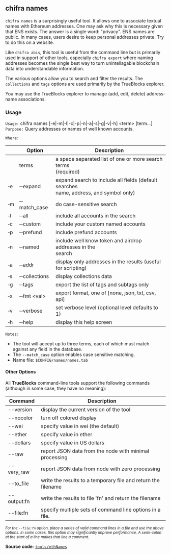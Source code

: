 ## chifra names

`chifra names` is a surprisingly useful tool. It allows one to associate textual names with Ethereum addresses. One may ask why this is necessary given that ENS exists. The answer is a single word: "privacy". ENS names are public. In many cases, users desire to keep personal addresses private. Try to do this on a website.

Like `chifra abis`, this tool is useful from the command line but is primarily used in support of other tools, especially `chifra export` where naming addresses becomes the single best way to turn unintellagable blockchain data into understandable information.

The various options allow you to search and filter the results. The `collections` and `tags` options are used primarily by the TrueBlocks explorer.

You may use the TrueBlocks explorer to manage (add, edit, delete) address-name associations.

### Usage

`Usage:`    chifra names [-e|-m|-l|-c|-p|-n|-a|-s|-g|-v|-h] &lt;term&gt; [term...]  
`Purpose:`  Query addresses or names of well known accounts.

`Where:`  

|          | Option                        | Description                                                                               |
| -------- | ----------------------------- | ----------------------------------------------------------------------------------------- |
|          | terms                         | a space separated list of one or more search terms<br/>(required)                         |
| &#8208;e | &#8208;&#8208;expand          | expand search to include all fields (default searches<br/>name, address, and symbol only) |
| &#8208;m | &#8208;&#8208;match_case      | do case-sensitive search                                                                  |
| &#8208;l | &#8208;&#8208;all             | include all accounts in the search                                                        |
| &#8208;c | &#8208;&#8208;custom          | include your custom named accounts                                                        |
| &#8208;p | &#8208;&#8208;prefund         | include prefund accounts                                                                  |
| &#8208;n | &#8208;&#8208;named           | include well know token and airdrop addresses in the<br/>search                           |
| &#8208;a | &#8208;&#8208;addr            | display only addresses in the results (useful for scripting)                              |
| &#8208;s | &#8208;&#8208;collections     | display collections data                                                                  |
| &#8208;g | &#8208;&#8208;tags            | export the list of tags and subtags only                                                  |
| &#8208;x | &#8208;&#8208;fmt &lt;val&gt; | export format, one of [none, json, txt, csv, api]                                         |
| &#8208;v | &#8208;&#8208;verbose         | set verbose level (optional level defaults to 1)                                          |
| &#8208;h | &#8208;&#8208;help            | display this help screen                                                                  |

`Notes:`

- The tool will accept up to three terms, each of which must match against any field in the database.
- The `--match_case` option enables case sensitive matching.
- Name file: `$CONFIG/names/names.tab`

#### Other Options

All **TrueBlocks** command-line tools support the following commands (although in some case, they have no meaning):

| Command     | Description                                                   |
| ----------- | ------------------------------------------------------------- |
| --version   | display the current version of the tool                       |
| --nocolor   | turn off colored display                                      |
| --wei       | specify value in wei (the default)                            |
| --ether     | specify value in ether                                        |
| --dollars   | specify value in US dollars                                   |
| --raw       | report JSON data from the node with minimal processing        |
| --very_raw  | report JSON data from node with zero processing               |
| --to_file   | write the results to a temporary file and return the filename |
| --output:fn | write the results to file 'fn' and return the filename        |
| --file:fn   | specify multiple sets of command line options in a file.      |

<small>*For the `--file:fn` option, place a series of valid command lines in a file and use the above options. In some cases, this option may significantly improve performance. A semi-colon at the start of a line makes that line a comment.*</small>

**Source code**: [`tools/ethNames`](https://github.com/TrueBlocks/trueblocks-core/tree/master/src/tools/ethNames)

